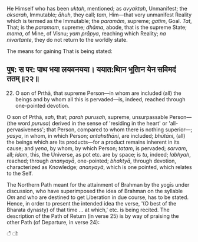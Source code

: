 He Himself who has been *uktah*, mentioned; as *avyaktah*, Unmanifest; the *aksarah*, Immutable; *āhuh*, they call; *tam*, Him—that very unmanifest Reality which is termed as the Immutable; the *paramām*, supreme; *gatim*, Goal. *Tat*, That; is the *paramam*, supreme; *dhāma*, abode, that is the supreme State; *mama*, of Mine, of Visnu; *yam prāpya*, reaching which Reality; *na nivartante*, they do not return to the worldly state.

The means for gaining That is being stated:

## पुष: स पर: पाथ भया लयवनयया। ययात:थािन भूतािन येन सविमदं ततम्॥२२॥

22. O son of Prthā, that supreme Person—in whom are included (all) the beings and by whom all this is pervaded—is, indeed, reached through one-pointed devotion.

O son of Prthā, *sah*, that; *parah purusah*, supreme, unsurpassable Person—(the word *purusa*) derived in the sense of 'residing in the heart' or 'all-pervasiveness'; that Person, compared to whom there is nothing superior—; *yasya*, in whom, in which Person; *antahsthāni*, are included; *bhūtāni*, (all) the beings which are Its products—for a product remains inherent in its cause; and *yena*, by whom, by which Person; *tatam*, is pervaded; *sarvam*, all; *idam*, this, the Universe, as pot etc. are by space; is *tu*, indeed; *labhyah*, reached; through *ananyayā*, one-pointed; *bhaktyā*, through devotion, characterized as Knowledge; *ananyayā*, which is one pointed, which relates to the Self.

The Northern Path meant for the attainment of Brahman by the yogīs under discussion, who have superimposed the idea of Brahman on the syllable *Om* and who are destined to get Liberation in due course, has to be stated. Hence, in order to present the intended idea the verse, '(O best of the Bharata dynasty) of that time ... at which,' etc. is being recited. The description of the Path of Return (in verse 25) is by way of praising the other Path (of Departure, in verse 24):

ै ो